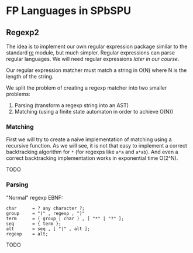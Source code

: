 FP Languages in SPbSPU
======================


Regexp2
-------

The idea is to implement our own regular expression package similar to the
standard [re][1] module, but much simpler. Regular expressions can parse regular
languages. We will need regular expressions _later in our course_.

Our regular expression matcher must match a string in O(N) where N is the
length of the string.

We split the problem of creating a regexp matcher into two smaller problems:

1. Parsing (transform a regexp string into an AST)
2. Matching (using a finite state automaton in order to achieve O(N))


### Matching

First we will try to create a naive implementation of matching using a recursive
function. As we will see, it is not that easy to implement a correct
backtracking algorithm for `*` (for regexps like `a*a` and `a*ab`). And even a
correct backtracking implementation works in exponential time O(2^N).

TODO


### Parsing

"Normal" regexp EBNF:

    char      = ? any character ?;
    group     = "(" , regexp , ")"
    term      = ( group | char ) , [ "*" | "?" ];
    seq       = { term };
    alt       = seq , [ "|" , alt ];
    regexp    = alt;

TODO


  [1]: http://erldocs.com/R15B/stdlib/re.html

